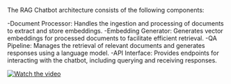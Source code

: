 The RAG Chatbot architecture consists of the following components:

-Document Processor: Handles the ingestion and processing of documents to extract and store embeddings.
-Embedding Generator: Generates vector embeddings for processed documents to facilitate efficient retrieval.
-QA Pipeline: Manages the retrieval of relevant documents and generates responses using a language model.
-API Interface: Provides endpoints for interacting with the chatbot, including querying and receiving responses.

[![Watch the video](https://img.youtube.com/vi/VIDEO_ID/0.jpg)](https://www.youtube.com/watch?v=8_f4_ILazwU&ab_channel=asdasdasd)
